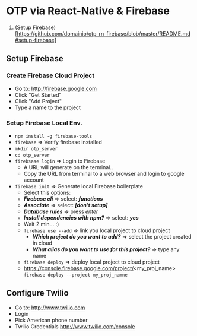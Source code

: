 # OTP via React-Native & Firebase
1. (Setup Firebase)[https://github.com/domainio/otp_rn_firebase/blob/master/README.md#setup-firebase]
## Setup Firebase
### Create Firebase Cloud Project
* Go to: http://firebase.google.com
* Click "Get Started"
* Click "Add Project"
* Type a name to the project

### Setup Firebase Local Env.
* ```npm install -g firebase-tools```
* ```firebase``` ⇒ Verify firebase installed
* ```mkdir otp_server```
* ```cd otp_server```
* ```firebsase login``` ⇒ Login to Firebase
  * A URL will generate on the terminal..
  * Copy the URL from terminal to a web browser and login to google account
* ```firebase init``` ⇒ Generate local Firebase boilerplate
  * Select this options:
  * ***Firebase cli*** ⇒ select: ***functions***
  * ***Associate*** ⇒ select: ***[don’t setup]***
  * ***Database rules*** ⇒ press *enter*
  * ***Install dependencies with npm?*** ⇒ select: ***yes***
  * Wait 2 min… :)
  * ```firebase use --add``` ⇒ link you local project to cloud project
    * ***Which project do you want to add?*** ⇒ select the project created in cloud
    * ***What alias do you want to use for this project?*** ⇒ type any name
  * ```firebase deploy``` ⇒ deploy local project to cloud project
  * https://console.firebase.google.com/project/<my_proj_name>
  ```firebase deploy --project my_proj_namne```

## Configure Twilio
* Go to: http://www.twilio.com
* Login
* Pick American phone number
* Twilio Credentials http://www.twilio.com/console
